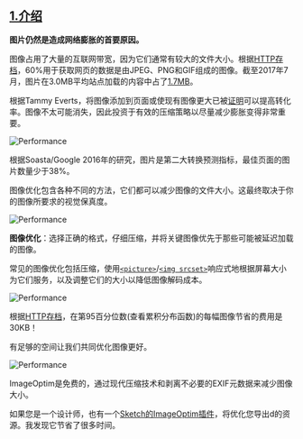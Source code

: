 ## [1.介绍](https://images.guide/#introduction)

**图片仍然是造成网络膨胀的首要原因。**

图像占用了大量的互联网带宽，因为它们通常有较大的文件大小。根据[HTTP存档](http://httparchive.org/)，60%用于获取网页的数据是由JPEG、PNG和GIF组成的图像。截至2017年7月，图片在3.0MB平均站点加载的内容中占了[1.7MB](http://httparchive.org/interesting.php#bytesperpage)。

根据Tammy Everts，将图像添加到页面或使现有图像更大已被[证明](https://calendar.perfplanet.com/2014/images-are-king-an-image-optimization-checklist-for-everyone-in-your-organization/)可以提高转化率。图像不太可能消失，因此投资于有效的压缩策略以尽量减少膨胀变得非常重要。

![Performance](https://images.guide/images/book-images/Modern-Image00-medium.jpg)

根据Soasta/Google 2016年的研究，图片是第二大转换预测指标，最佳页面的图片数量少于38%。

图像优化包含各种不同的方法，它们都可以减少图像的文件大小。这最终取决于你的图像所要求的视觉保真度。

![Performance](https://images.guide/images/book-images/image-optimisation-medium.jpeg)

**图像优化**：选择正确的格式，仔细压缩，并将关键图像优先于那些可能被延迟加载的图像。

常见的图像优化包括压缩，使用[``<picture>``](https://developer.mozilla.org/en-US/docs/Web/HTML/Element/picture)/[``<img srcset>``](https://developer.mozilla.org/en-US/docs/Learn/HTML/Multimedia_and_embedding/Responsive_images)响应式地根据屏幕大小为它们服务，以及调整它们的大小以降低图像解码成本。

![Performance](https://images.guide/images/book-images/chart_naedwl-medium.jpg)

根据[HTTP存档](http://jsfiddle.net/rviscomi/rzneberp/embedded/result/)，在第95百分位数(查看累积分布函数)的每幅图像节省的费用是30KB！

有足够的空间让我们共同优化图像更好。

![Performance](https://images.guide/images/book-images/image-optim-medium.jpg)

ImageOptim是免费的，通过现代压缩技术和剥离不必要的EXIF元数据来减少图像大小。

如果您是一个设计师，也有一个[Sketch的ImageOptim插件](https://github.com/ImageOptim/Sketch-plugin)，将优化您导出d的资源。我发现它节省了很多时间。